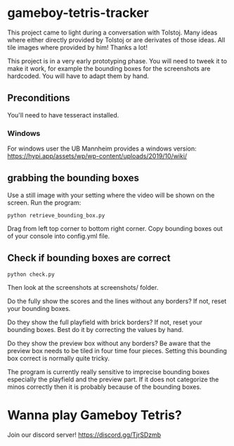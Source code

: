 # gameboy-tetris-tracker

This project came to light during a conversation with Tolstoj. Many ideas where either directly provided by Tolstoj or are derivates of those ideas. All tile images where provided by him! Thanks a lot!

This project is in a very early prototyping phase. You will need to tweek it to make it work, for example the bounding boxes for the screenshots are hardcoded. You will have to adapt them by hand.

## Preconditions

You'll need to have tesseract installed. 

### Windows
For windows user the UB Mannheim provides a windows version: https://hypi.app/assets/wp/wp-content/uploads/2019/10/wiki/

## grabbing the bounding boxes

Use a still image with your setting where the video will be shown on the screen. Run the program:

    python retrieve_bounding_box.py

Drag from left top corner to bottom right corner. Copy bounding boxes out of your console into config.yml file.

## Check if bounding boxes are correct

    python check.py

Then look at the screenshots at screenshots/ folder. 

Do the fully show the scores and the lines without any borders? If not, reset your bounding boxes. 

Do they show the full playfield with brick borders? If not, reset your bounding boxes. Best do it by correcting the values by hand.

Do they show the preview box without any borders? Be aware that the preview box needs to be tiled in four time four pieces. Setting this bounding box correct is normally quite tricky.
  
The program is currently really sensitive to imprecise bounding boxes especially the playfield and the preview part. If it does not categorize the minos correctly then it is probably because of the bounding boxes.

# Wanna play Gameboy Tetris?
Join our discord server! https://discord.gg/TjrSDzmb